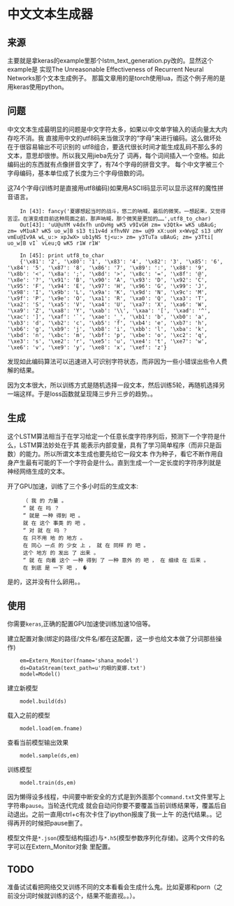 # 中文文本生成器

## 来源

主要就是拿keras的example里那个lstm_text_generation.py改的。显然这个example是
实现The Unreasonable Effectiveness of Recurrent Neural Networks那个文本生成例子。
那篇文章用的是torch使用lua，而这个例子用的是用keras使用python。

## 问题

中文文本生成最明显的问题是中文字符太多，如果以中文单字输入的话向量太大内存吃不消。我
直接用中文的utf8码来当做汉字的“字母”来进行编码。这么做坏处在于很容易输出不可识别的
utf8组合，要迭代很长时间才能生成乱码不那么多的文本，意思却很惨。所以我又用jieba先分了
词再，每个词间插入一个空格。如此编码出的东西就有点像拼音文字了，有74个字母的拼音文字。
每个中文字被三个字母编码，基本单位成了长度为三个字母倍数的词。

这74个字母(训练时是直接用utf8编码)如果用ASCII码显示可以显示这样的魔性拼音语言。

		In [43]: fancy('夏娜想起当时的战斗，悠二的呐喊，最后的微笑。一想起来，又觉得苦涩。在演变成目前这种局面之前，那声呐喊，那个微笑是更加的……',utf8_to_char)
		Out[43]: 'uU@uYM v4dxfh unDvHg wK5 v9IvGH zm= v3Qtk= wK5 uBAuG; zm= vM1uA? wK5 uo_w]B s13 ti1v4d xfhvNV zm= u@9 xX:uoH x<WvgZ s13 uMY vmEu@Iv9A wL_u:> xpJwX> ub1yNS tj<u:> zm= y3TuTa uBAuG; zm= y3Tti[ uo_w]B vI` vLeu;Q wK5 r1W r1W'
		
		In [45]: print utf8_to_char
		{'\x81': '2', '\x80': '1', '\x83': '4', '\x82': '3', '\x85': '6', '\x84': '5', '\x87': '8', '\x86': '7', '\x89': ':', '\x88': '9', '\x8b': '<', '\x8a': ';', '\x8d': '>', '\x8c': '=', '\x8f': '@', '\x8e': '?', '\x91': 'B', '\x90': 'A', '\x93': 'D', '\x92': 'C', '\x95': 'F', '\x94': 'E', '\x97': 'H', '\x96': 'G', '\x99': 'J', '\x98': 'I', '\x9b': 'L', '\x9a': 'K', '\x9d': 'N', '\x9c': 'M', '\x9f': 'P', '\x9e': 'O', '\xa1': 'R', '\xa0': 'Q', '\xa3': 'T', '\xa2': 'S', '\xa5': 'V', '\xa4': 'U', '\xa7': 'X', '\xa6': 'W', '\xa9': 'Z', '\xa8': 'Y', '\xab': '\\', '\xaa': '[', '\xad': '^', '\xac': ']', '\xaf': '`', '\xae': '_', '\xb1': 'b', '\xb0': 'a', '\xb3': 'd', '\xb2': 'c', '\xb5': 'f', '\xb4': 'e', '\xb7': 'h', '\xb6': 'g', '\xb9': 'j', '\xb8': 'i', '\xbb': 'l', '\xba': 'k', '\xbd': 'n', '\xbc': 'm', '\xbf': 'p', '\xbe': 'o', '\xc2': 'q', '\xe3': 's', '\xe2': 'r', '\xe5': 'u', '\xe4': 't', '\xe7': 'w', '\xe6': 'v', '\xe9': 'y', '\xe8': 'x', '\xef': 'z'}
		
发现如此编码算法可以迅速进入可识别字符状态，而非因为一些小错误出些令人费解的结果。
		
因为文本很大，所以训练方式是随机选择一段文本，然后训练5轮，再随机选择另一端这样。于是loss函数就呈现降三步升三步的趋势。。

## 生成

这个LSTM算法相当于在学习给定一个任意长度字符序列后，预测下一个字符是什么，LSTM算法妙处在于其
能表示内部变量，具有了学习简单程序（而非只是函数）的能力。所以所谓文本生成也要先给它一段文本
作为种子，看它不断作用自身产生最有可能的下一个字符会是什么。直到生成一个一定长度的字符序列就是
神经网络生成的文本。

开了GPU加速，训练了三个多小时后的生成文本:

		 （ 我 的 力量 。 
		 “ 就 在 吗 ？ 
		 “ 就是 一种 得到 吧 。 
		 就 在 这个 事类 的 吧 。 
		 “ 对 就 在 吗 ？ 
		 在 只不用 地 的 地方 。 
		 在 同心 一点 的 少女 上 ， 就 在 同样 的 吧 。 
		 这个 地方 的 发出 了 出来 。 
		 “ 就 在 向着 这个 一种 得到 了 一种 意外 的 吧 ， 在 细续 在 后来 。 
		 在 到底 是 一下 吧 ， �
 
是的，这并没有什么卵用。。
 
## 使用
 
你需要`keras`,正确的配置GPU加速使训练加速10倍等。
 
建立配置对象(绑定的路径/文件名/都在这配置，这一步也给文本做了分词那些操作)
 
		em=Extern_Monitor(fname='shana_model') 
		ds=DataStream(text_path=u'灼眼的夏娜.txt')
		model=Model()
		
建立新模型

		model.build(ds)
		
载入之前的模型

		model.load(em.fname)

查看当前模型输出效果

		model.sample(ds,em)

训练模型

		model.train(ds,em)
		
因为懒得设多线程，中间要中断安全的方式是到外面那个`command.txt`文件里写上字符串`pause`。当轮迭代完成
就会自动问你要不要覆盖当前训练结果等，覆盖后自动退出。之前一直用ctrl+c有次卡住了ipython报废了我一上午
的迭代结果。。记得再开的时候把pause删了。

模型文件是`*.json`(模型结构描述)与`*.h5`(模型参数序列化存储)。这两个文件的名字可以在Extern_Monitor对象
里配置。

## TODO
 
准备试试看把网络交叉训练不同的文本看看会生成什么鬼。比如夏娜和porn（之前没分词时候就训练的这个，结果不能直视。。）。